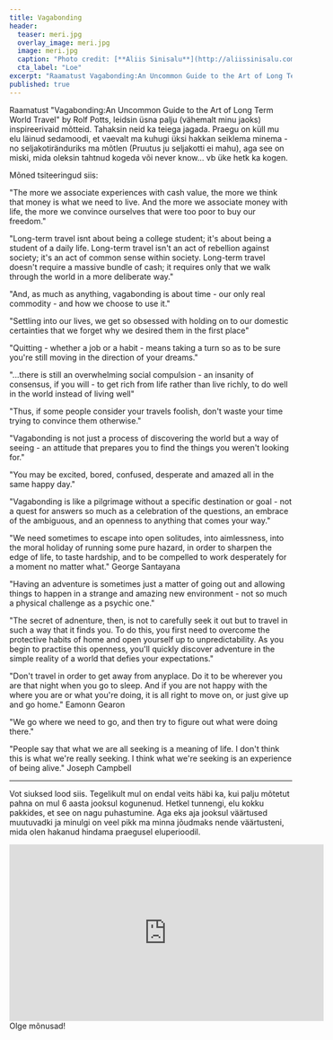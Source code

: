 ```yaml
---
title: Vagabonding
header:
  teaser: meri.jpg
  overlay_image: meri.jpg
  image: meri.jpg
  caption: "Photo credit: [**Aliis Sinisalu**](http://aliissinisalu.com)"
  cta_label: "Loe"
excerpt: "Raamatust Vagabonding:An Uncommon Guide to the Art of Long Term World Travel by Rolf Potts, leidsin üsna palju (vähemalt minu jaoks) inspireerivaid mõtteid. Tahaksin neid ka teiega jagada."
published: true
---
```

 Raamatust "Vagabonding:An Uncommon Guide to the Art of Long Term World Travel" by Rolf Potts, leidsin üsna palju (vähemalt minu jaoks) inspireerivaid mõtteid. Tahaksin neid ka teiega jagada. Praegu on küll mu elu läinud sedamoodi, et vaevalt ma kuhugi üksi hakkan seiklema minema - no seljakotiränduriks ma mõtlen (Pruutus ju seljakotti ei mahu), aga see on miski, mida oleksin tahtnud kogeda või never know... vb üke hetk ka kogen.

Mõned tsiteeringud siis:

"The more we associate experiences with cash value, the more we think that money is what we need to live. And the more we associate money with life, the more we convince ourselves that were too poor to buy our freedom."

"Long-term travel isnt about being a college student; it's about being a student of a daily life. Long-term travel isn't an act of rebellion against society; it's an act of common sense within society. Long-term travel doesn't require a massive bundle of cash; it requires only that we walk through the world in a more deliberate way."

"And, as much as anything, vagabonding is about time - our only real commodity - and how we choose to use it."

"Settling into our lives, we get so obsessed with holding on to our domestic certainties that we forget why we desired them in the first place"

"Quitting - whether a job or a habit - means taking a turn so as to be sure you're still moving in the direction of your dreams."

"...there is still an overwhelming social compulsion - an insanity of consensus, if you will - to get rich from life rather than live richly, to do well in the world instead of living well"

"Thus, if some people consider your travels foolish, don't waste your time trying to convince them otherwise."

"Vagabonding is not just a process of discovering the world but a way of seeing - an attitude that prepares you to find the things you weren't looking for."

"You may be excited, bored, confused, desperate and amazed all in the same happy day."

"Vagabonding is like a pilgrimage without a specific destination or goal - not a quest for answers so much as a celebration of the questions, an embrace of the ambiguous, and an openness to anything that comes your way."

"We need sometimes to escape into open solitudes, into aimlessness, into the moral holiday of running some pure hazard, in order to sharpen the edge of life, to taste hardship, and to be compelled to work desperately for a moment no matter what."
George Santayana

"Having an adventure is sometimes just a matter of going out and allowing things to happen in a strange and amazing new environment - not so much a physical challenge as a psychic one."

"The secret of adnenture, then, is not to carefully seek it out but to travel in such a way that it finds you. To do this, you first need to overcome the protective habits of home and open yourself up to unpredictability. As you begin to practise this openness, you'll quickly discover adventure in the simple reality of a world that defies your expectations."

"Don't travel in order to get away from anyplace. Do it to be wherever you are that night when you go to sleep. And if you are not happy with the where you are or what you're doing, it is all right to move on, or just give up and go home."
Eamonn Gearon

"We go where we need to go, and then try to figure out what were doing there."

"People say that what we are all seeking is a meaning of life. I don't think this is what we're really seeking. I think what we're seeking is an experience of being alive."
Joseph Campbell

* * *

Vot siuksed lood siis. Tegelikult mul on endal veits häbi ka, kui palju mõtetut pahna on mul 6 aasta jooksul kogunenud. Hetkel tunnengi, elu kokku pakkides, et see on nagu puhastumine. Aga eks aja jooksul väärtused muutuvadki ja minulgi on veel pikk ma minna jõudmaks nende väärtusteni, mida olen hakanud hindama praegusel eluperioodil.

<iframe width="560" height="315" src="https://www.youtube.com/embed/8masNA6oh_M" frameborder="0" allowfullscreen></iframe>
<br/>
Olge mõnusad!



